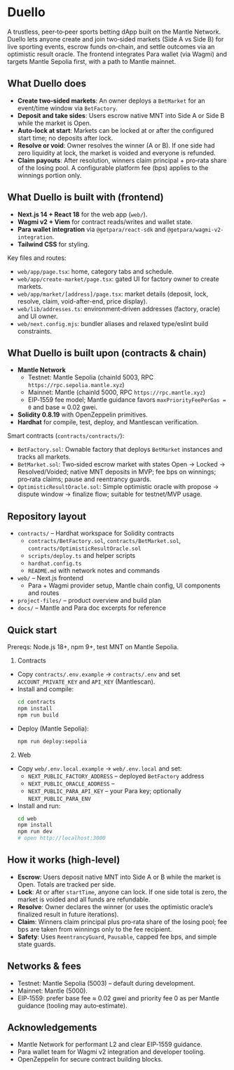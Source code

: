 # Duello

A trustless, peer‑to‑peer sports betting dApp built on the Mantle Network. Duello lets anyone create and join two‑sided markets (Side A vs Side B) for live sporting events, escrow funds on‑chain, and settle outcomes via an optimistic result oracle. The frontend integrates Para wallet (via Wagmi) and targets Mantle Sepolia first, with a path to Mantle mainnet.


## What Duello does

- __Create two‑sided markets__: An owner deploys a `BetMarket` for an event/time window via `BetFactory`.
- __Deposit and take sides__: Users escrow native MNT into Side A or Side B while the market is Open.
- __Auto‑lock at start__: Markets can be locked at or after the configured start time; no deposits after lock.
- __Resolve or void__: Owner resolves the winner (A or B). If one side had zero liquidity at lock, the market is voided and everyone is refunded.
- __Claim payouts__: After resolution, winners claim principal + pro‑rata share of the losing pool. A configurable platform fee (bps) applies to the winnings portion only.


## What Duello is built with (frontend)

- __Next.js 14 + React 18__ for the web app (`web/`).
- __Wagmi v2 + Viem__ for contract reads/writes and wallet state.
- __Para wallet integration__ via `@getpara/react-sdk` and `@getpara/wagmi-v2-integration`.
- __Tailwind CSS__ for styling.

Key files and routes:
- `web/app/page.tsx`: home, category tabs and schedule.
- `web/app/create-market/page.tsx`: gated UI for factory owner to create markets.
- `web/app/market/[address]/page.tsx`: market details (deposit, lock, resolve, claim, void-after-end, price display).
- `web/lib/addresses.ts`: environment‑driven addresses (factory, oracle) and UI owner.
- `web/next.config.mjs`: bundler aliases and relaxed type/eslint build constraints.


## What Duello is built upon (contracts & chain)

- __Mantle Network__
  - Testnet: Mantle Sepolia (chainId 5003, RPC `https://rpc.sepolia.mantle.xyz`)
  - Mainnet: Mantle (chainId 5000, RPC `https://rpc.mantle.xyz`)
  - EIP‑1559 fee model; Mantle guidance favors `maxPriorityFeePerGas = 0` and base ≈ 0.02 gwei.
- __Solidity 0.8.19__ with OpenZeppelin primitives.
- __Hardhat__ for compile, test, deploy, and Mantlescan verification.

Smart contracts (`contracts/contracts/`):
- `BetFactory.sol`: Ownable factory that deploys `BetMarket` instances and tracks all markets.
- `BetMarket.sol`: Two‑sided escrow market with states Open → Locked → Resolved/Voided; native MNT deposits in MVP; fee bps on winnings; pro‑rata claims; pause and reentrancy guards.
- `OptimisticResultOracle.sol`: Simple optimistic oracle with propose → dispute window → finalize flow; suitable for testnet/MVP usage.


## Repository layout

- `contracts/` – Hardhat workspace for Solidity contracts
  - `contracts/BetFactory.sol`, `contracts/BetMarket.sol`, `contracts/OptimisticResultOracle.sol`
  - `scripts/deploy.ts` and helper scripts
  - `hardhat.config.ts`
  - `README.md` with network notes and commands
- `web/` – Next.js frontend
  - Para + Wagmi provider setup, Mantle chain config, UI components and routes
- `project-files/` – product overview and build plan
- `docs/` – Mantle and Para doc excerpts for reference


## Quick start

Prereqs: Node.js 18+, npm 9+, test MNT on Mantle Sepolia.

1) Contracts
- Copy `contracts/.env.example` → `contracts/.env` and set `ACCOUNT_PRIVATE_KEY` and `API_KEY` (Mantlescan).
- Install and compile:
  ```bash
  cd contracts
  npm install
  npm run build
  ```
- Deploy (Mantle Sepolia):
  ```bash
  npm run deploy:sepolia
  ```

2) Web
- Copy `web/.env.local.example` → `web/.env.local` and set:
  - `NEXT_PUBLIC_FACTORY_ADDRESS` – deployed `BetFactory` address
  - `NEXT_PUBLIC_ORACLE_ADDRESS` –
  - `NEXT_PUBLIC_PARA_API_KEY` – your Para key; optionally `NEXT_PUBLIC_PARA_ENV`
- Install and run:
  ```bash
  cd web
  npm install
  npm run dev
  # open http://localhost:3000
  ```


## How it works (high‑level)

- __Escrow__: Users deposit native MNT into Side A or B while the market is Open. Totals are tracked per side.
- __Lock__: At or after `startTime`, anyone can lock. If one side total is zero, the market is voided and all funds are refundable.
- __Resolve__: Owner declares the winner (or uses the optimistic oracle’s finalized result in future iterations).
- __Claim__: Winners claim principal plus pro‑rata share of the losing pool; fee bps are taken from winnings only to the fee recipient.
- __Safety__: Uses `ReentrancyGuard`, `Pausable`, capped fee bps, and simple state guards.


## Networks & fees

- Testnet: Mantle Sepolia (5003) – default during development.
- Mainnet: Mantle (5000).
- EIP‑1559: prefer base fee ≈ 0.02 gwei and priority fee 0 as per Mantle guidance (tooling may auto‑estimate).



## Acknowledgements

- Mantle Network for performant L2 and clear EIP‑1559 guidance.
- Para wallet team for Wagmi v2 integration and developer tooling.
- OpenZeppelin for secure contract building blocks.
